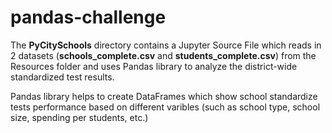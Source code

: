 # pandas-challenge

The **PyCitySchools** directory contains a Jupyter Source File which reads in 2 datasets (**schools_complete.csv** and **students_complete.csv**) from the Resources folder and uses Pandas library to analyze the district-wide standardized test results. 

Pandas library helps to create DataFrames which show school standardize tests performance based on different varibles (such as school type, school size, spending per students, etc.)


